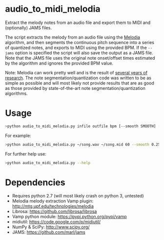 # audio_to_midi_melodia
Extract the melody notes from an audio file and export them to MIDI and (optionally) JAMS files.

The script extracts the melody from an audio file using the [Melodia](http://mtg.upf.edu/technologies/melodia) algorithm, and then segments the continuous pitch sequence into a series of quantized notes, and exports to MIDI using the provided BPM. If the `--jams` option is specified the script will also save the output as a JAMS file. Note that the JAMS file uses the original note onset/offset times estimated by the algorithm and ignores the provided BPM value.

Note: Melodia can work pretty well and is the result of [several years of research](http://www.justinsalamon.com/publications). The note segmentation/quantization code was written to be as simple as possible and will most likely not provide results that are as good as those provided by state-of-the-art note segmentation/quantization algorithms.

# Usage
```bash
>python audio_to_midi_melodia.py infile outfile bpm [--smooth SMOOTH] [--minduration MINDURATION] [--jams]
```
For example:
```bash
>python audio_to_midi_melodia.py ~/song.wav ~/song.mid 60 --smooth 0.25 --minduration 0.1 --jams
```
For further help use:
```bash
>python audio_to_midi_melodia.py --help
```

# Dependencies
- Requires python 2.7 (will most likely crash on python 3, untested)
- Melodia melody extraction Vamp plugin: http://mtg.upf.edu/technologies/melodia
- Librosa: https://github.com/librosa/librosa
- Vamp python module: https://pypi.python.org/pypi/vamp
- midiutil: https://code.google.com/p/midiutil/
- NumPy & SciPy: http://www.scipy.org/
- JAMS: https://github.com/marl/jams
